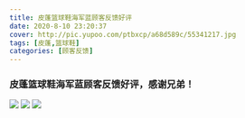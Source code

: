 ```yaml
---
title: 皮蓬篮球鞋海军蓝顾客反馈好评
date: 2020-8-10 23:20:37
cover: http://pic.yupoo.com/ptbxcp/a68d589c/55341217.jpg
tags: [皮蓬,篮球鞋]
categories: [顾客反馈]
---
```


###  皮蓬篮球鞋海军蓝顾客反馈好评，感谢兄弟！
![](http://pic.yupoo.com/ptbxcp/fbde87f4/819f345a.jpg)
![](http://pic.yupoo.com/ptbxcp/574e9449/2aecaf87.jpg)
![](http://pic.yupoo.com/ptbxcp/a68d589c/55341217.jpg)
